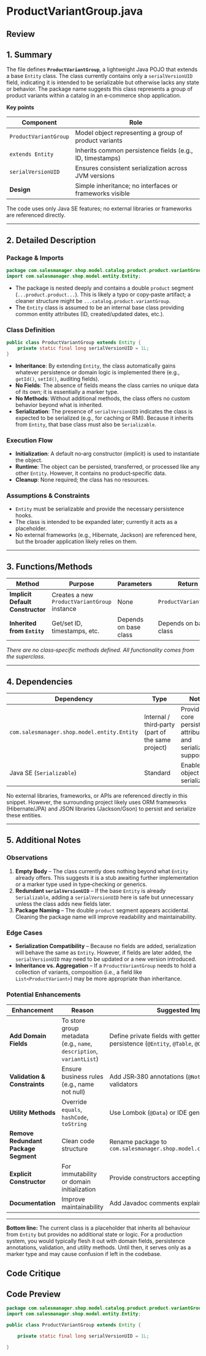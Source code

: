 # ProductVariantGroup.java

## Review

## 1. Summary  
The file defines **`ProductVariantGroup`**, a lightweight Java POJO that extends a base `Entity` class. The class currently contains only a `serialVersionUID` field, indicating it is intended to be serializable but otherwise lacks any state or behavior. The package name suggests this class represents a group of product variants within a catalog in an e‑commerce shop application.

**Key points**

| Component | Role |
|-----------|------|
| `ProductVariantGroup` | Model object representing a group of product variants |
| `extends Entity` | Inherits common persistence fields (e.g., ID, timestamps) |
| `serialVersionUID` | Ensures consistent serialization across JVM versions |
| **Design** | Simple inheritance; no interfaces or frameworks visible |

The code uses only Java SE features; no external libraries or frameworks are referenced directly.

---

## 2. Detailed Description  
### Package & Imports  
```java
package com.salesmanager.shop.model.catalog.product.product.variantGroup;
import com.salesmanager.shop.model.entity.Entity;
```
- The package is nested deeply and contains a double `product` segment (`...product.product...`). This is likely a typo or copy‑paste artifact; a cleaner structure might be `...catalog.product.variantGroup`.
- The `Entity` class is assumed to be an internal base class providing common entity attributes (ID, created/updated dates, etc.).

### Class Definition  
```java
public class ProductVariantGroup extends Entity {
    private static final long serialVersionUID = 1L;
}
```
- **Inheritance**: By extending `Entity`, the class automatically gains whatever persistence or domain logic is implemented there (e.g., `getId()`, `setId()`, auditing fields).
- **No Fields**: The absence of fields means the class carries no unique data of its own; it is essentially a marker type.
- **No Methods**: Without additional methods, the class offers no custom behavior beyond what is inherited.
- **Serialization**: The presence of `serialVersionUID` indicates the class is expected to be serialized (e.g., for caching or RMI). Because it inherits from `Entity`, that base class must also be `Serializable`.

### Execution Flow  
- **Initialization**: A default no‑arg constructor (implicit) is used to instantiate the object.
- **Runtime**: The object can be persisted, transferred, or processed like any other `Entity`. However, it contains no product‑specific data.
- **Cleanup**: None required; the class has no resources.

### Assumptions & Constraints  
- `Entity` must be serializable and provide the necessary persistence hooks.
- The class is intended to be expanded later; currently it acts as a placeholder.
- No external frameworks (e.g., Hibernate, Jackson) are referenced here, but the broader application likely relies on them.

---

## 3. Functions/Methods  
| Method | Purpose | Parameters | Return | Side‑Effects |
|--------|---------|------------|--------|--------------|
| **Implicit Default Constructor** | Creates a new `ProductVariantGroup` instance | None | `ProductVariantGroup` | None |
| **Inherited from `Entity`** | Get/set ID, timestamps, etc. | Depends on base class | Depends on base class | Depends on base class |

*There are no class‑specific methods defined. All functionality comes from the superclass.*

---

## 4. Dependencies  
| Dependency | Type | Notes |
|------------|------|-------|
| `com.salesmanager.shop.model.entity.Entity` | Internal / third‑party (part of the same project) | Provides core persistence attributes and serialization support |
| Java SE (`Serializable`) | Standard | Enables object serialization |

No external libraries, frameworks, or APIs are referenced directly in this snippet. However, the surrounding project likely uses ORM frameworks (Hibernate/JPA) and JSON libraries (Jackson/Gson) to persist and serialize these entities.

---

## 5. Additional Notes  
### Observations  
1. **Empty Body** – The class currently does nothing beyond what `Entity` already offers. This suggests it is a stub awaiting further implementation or a marker type used in type‑checking or generics.  
2. **Redundant `serialVersionUID`** – If the base `Entity` is already `Serializable`, adding a `serialVersionUID` here is safe but unnecessary unless the class adds new fields later.  
3. **Package Naming** – The double `product` segment appears accidental. Cleaning the package name will improve readability and maintainability.  

### Edge Cases  
- **Serialization Compatibility** – Because no fields are added, serialization will behave the same as `Entity`. However, if fields are later added, the `serialVersionUID` may need to be updated or a new version introduced.  
- **Inheritance vs. Aggregation** – If a `ProductVariantGroup` needs to hold a collection of variants, composition (i.e., a field like `List<ProductVariant>`) may be more appropriate than inheritance.  

### Potential Enhancements  
| Enhancement | Reason | Suggested Implementation |
|-------------|--------|--------------------------|
| **Add Domain Fields** | To store group metadata (e.g., `name`, `description`, `variantList`) | Define private fields with getters/setters; use annotations for persistence (`@Entity`, `@Table`, `@OneToMany`, etc.) |
| **Validation & Constraints** | Ensure business rules (e.g., name not null) | Add JSR‑380 annotations (`@NotNull`, `@Size`) or custom validators |
| **Utility Methods** | Override `equals`, `hashCode`, `toString` | Use Lombok (`@Data`) or IDE generation to reduce boilerplate |
| **Remove Redundant Package Segment** | Clean code structure | Rename package to `com.salesmanager.shop.model.catalog.product.variantGroup` |
| **Explicit Constructor** | For immutability or domain initialization | Provide constructors accepting mandatory fields |
| **Documentation** | Improve maintainability | Add Javadoc comments explaining purpose and usage |

---

**Bottom line:** The current class is a placeholder that inherits all behaviour from `Entity` but provides no additional state or logic. For a production system, you would typically flesh it out with domain fields, persistence annotations, validation, and utility methods. Until then, it serves only as a marker type and may cause confusion if left in the codebase.

## Code Critique



## Code Preview

```java
package com.salesmanager.shop.model.catalog.product.product.variantGroup;
import com.salesmanager.shop.model.entity.Entity;

public class ProductVariantGroup extends Entity {

	private static final long serialVersionUID = 1L;

}



```
